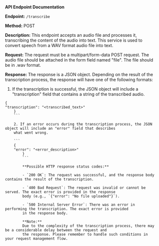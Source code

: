 **API Endpoint Documentation**

**Endpoint:** `/transcribe`

**Method:** POST

**Description:**
This endpoint accepts an audio file and processes it, transcribing the content of the audio into text. This service is
used to convert speech from a WAV format audio file into text.

**Request:**
The request must be a multipart/form-data POST request. The audio file should be attached in the form field named
"file". The file should be in .wav format.

**Response:**
The response is a JSON object. Depending on the result of the transcription process, the response will have one of the
following formats:

1. If the transcription is successful, the JSON object will include a "transcription" field that contains a string of
   the transcribed audio.

````
{
"transcription": "<transcribed_text>"
    }
    ```

    2. If an error occurs during the transcription process, the JSON object will include an "error" field that describes
    what went wrong.

    ```
    {
    "error": "<error_description>"
        }
        ```

        **Possible HTTP response status codes:**

        - `200 OK`: The request was successful, and the response body contains the result of the transcription.

        - `400 Bad Request`: The request was invalid or cannot be served. The exact error is provided in the response
        body (e.g., `{"error": "No file uploaded"}`).

        - `500 Internal Server Error`: There was an error in performing the transcription. The exact error is provided
        in the response body.

        **Note:**
        Due to the complexity of the transcription process, there may be a considerable delay between the request and
        the response. Please remember to handle such conditions in your request management flow.
````
